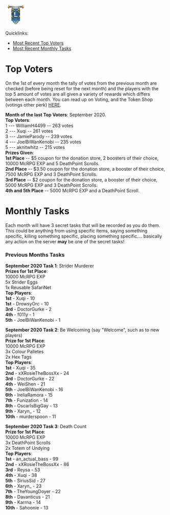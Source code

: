 ![ribbon](images/L-ribbon.png) 

Quicklinks:
- [Most Recent Top Voters](#top-voters)
- [Most Recent Monthly Tasks](#monthly-tasks)

# Top Voters

On the 1st of every month the tally of votes from the previous month are checked (before being reset for the next month) and the players with the top 5 amount of votes are all given a variety of rewards which differs between each month.
You can read up on Voting, and the Token Shop (votings other perk) [HERE](voting.md).

**Month of the last Top Voters**: September 2020.<br>
**Top Voters**:<br>
1 --- WilliamH4499 -- 263 votes<br>
2 --- Xuqi -- 261 votes<br>
3 --- JamieParody -- 239 votes<br>
4 --- JoelBiWanKenobi -- 235 votes<br>
5 --- aknitwhitz -- 215 votes<br>
**Prizes Given**:<br>
**1st Place** -- $5 coupon for the donation store, 2 boosters of their choice, 10000 McRPG EXP and 5 DeathPoint Scrolls.<br>
**2nd Place** -- $3.50 coupon for the donation store, a booster of their choice, 7500 McRPG EXP and 3 DeathPoint Scrolls.<br>
**3rd Place** -- $2 coupon for the donation store, a booster of their choice, 5000 McRPG EXP and 3 DeathPoint Scrolls.<br>
**4th and 5th Place** -- 5000 McRPG EXP and a DeathPoint Scroll.


# Monthly Tasks

Each month will have 3 secret tasks that will be recorded as you do them. This could be anything from using specific items, saying something specific, killing something specific, placing something specific.... basically any action on the server **may** be one of the secret tasks!

### Previous Months Tasks

**September 2020 Task 1**: Strider Murderer<br>
**Prizes for 1st Place**: <br>
10000 McRPG EXP<br>
5x Strider Eggs<br>
1x Reusable SafariNet<br>
**Top Players**:<br>
**1st** - Xuqi - 10<br>
**1st** - DrowsyOrc - 10<br>
**3rd** - DoctorGurke - 2<br>
**4th** - f011y - 1<br>
**5th** - JoelBiWanKenobi - 1<br>


**September 2020 Task 2**: Be Welcoming (say "Welcome", such as to new players)<br>
**Prize for 1st Place**: <br>
10000 McRPG EXP<br>
3x Colour Palletes<br>
2x Hex Tags<br>
**Top Players**:<br>
**1st** - Xuqi - 35<br>
**2nd** - xXRosieTheBossXx - 24<br>
**3rd** - DoctorGurke - 22<br>
**4th** - WeiShen - 21<br>
**5th** - JoelBiWanKenobi - 16<br>
**6th** - IreliaRamora - 15<br>
**7th** - Funization - 14<br>
**8th** - OscarIsBigGay - 13<br>
**9th** - Xaryn_ - 12<br>
**10th** - murderspoon - 11<br>


**September 2020 Task 3**: Death Count<br>
**Prize for 1st Place**:<br>
10000 McRPG EXP<br>
3x DeathPoint Scrolls<br>
2x Totem of Undying<br>
**Top Players**:<br>
**1st** - an_actual_bass - 99<br>
**2nd** - xXRosieTheBossXx - 86<br>
**3rd** - Reysa - 53<br>
**4th** - Xuqi - 38<br>
**5th** - SiriusSid - 27<br>
**6th** - Xaryn_ - 23<br>
**7th** - TheYoungDoyer - 22<br>
**8th** - Davanticus - 21<br>
**9th** - Karrna - 14<br>
**10th** - Sahoonie - 13<br>

